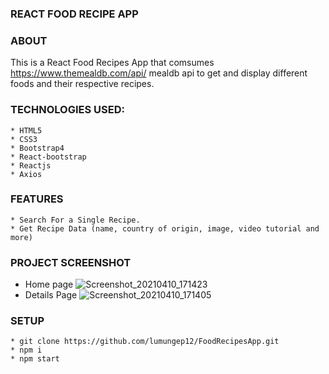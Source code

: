 ### REACT FOOD RECIPE APP

### ABOUT
This is a React Food Recipes App that comsumes https://www.themealdb.com/api/ mealdb api to get and display different foods and their respective recipes.

### TECHNOLOGIES USED:
    * HTML5
    * CSS3
    * Bootstrap4
    * React-bootstrap
    * Reactjs 
    * Axios

### FEATURES
    * Search For a Single Recipe.
    * Get Recipe Data (name, country of origin, image, video tutorial and more)

### PROJECT SCREENSHOT
 * Home page
    ![Screenshot_20210410_171423](https://user-images.githubusercontent.com/58906058/114272672-9b3ed680-9a06-11eb-82ab-2b64ff1223bf.png)
 * Details Page
    ![Screenshot_20210410_171405](https://user-images.githubusercontent.com/58906058/114272674-a0038a80-9a06-11eb-9322-1d49630aee9b.png)


### SETUP
    * git clone https://github.com/lumungep12/FoodRecipesApp.git
    * npm i 
    * npm start
